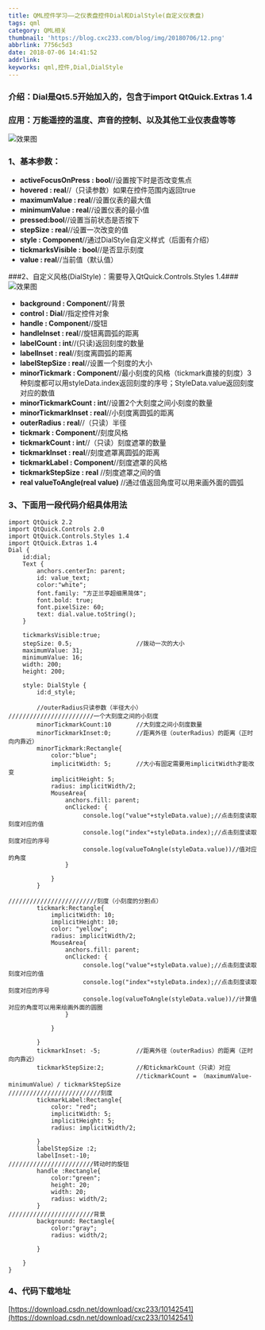 ```yaml
---
title: QML控件学习——之仪表盘控件Dial和DialStyle(自定义仪表盘)
tags: qml
category: QML相关
thumbnail: 'https://blog.cxc233.com/blog/img/20180706/12.png'
abbrlink: 7756c5d3
date: 2018-07-06 14:41:52
addrlink:
keyworks: qml,控件,Dial,DialStyle
---
```


### 介绍：Dial是Qt5.5开始加入的，包含于import QtQuick.Extras 1.4 ###

### 应用：万能遥控的温度、声音的控制、以及其他工业仪表盘等等 ###

![效果图](/blog/img/20180706/12.png)

<!--more-->

### 1、基本参数： ###

- **activeFocusOnPress : bool**//设置按下时是否改变焦点
- **hovered : real**//（只读参数）如果在控件范围内返回true
- **maximumValue : real**//设置仪表的最大值
- **minimumValue : real**//设置仪表的最小值
- **pressed:bool**//设置当前状态是否按下
- **stepSize : real**//设置一次改变的值
- **style : Component**//通过DialStyle自定义样式（后面有介绍）
- **tickmarksVisible : bool**//是否显示刻度
- **value : real**//当前值（默认值）

###2、自定义风格(DialStyle)：需要导入QtQuick.Controls.Styles 1.4###
![效果图](/blog/img/20180706/13.png)

- **background : Component**//背景
- **control : Dial**//指定控件对象
- **handle : Component**//旋钮
- **handleInset : real**//旋钮离圆弧的距离
- **labelCount : int**//(只读)返回刻度的数量
- **labelInset : real**//刻度离圆弧的距离
- **labelStepSize : real**//设置一个刻度的大小
- **minorTickmark : Component**//最小刻度的风格（tickmark直接的刻度）3种刻度都可以用styleData.index返回刻度的序号；StyleData.value返回刻度对应的数值
- **minorTickmarkCount : int**//设置2个大刻度之间小刻度的数量
- **minorTickmarkInset : real**//小刻度离圆弧的距离
- **outerRadius : real**//（只读）半径
- **tickmark : Component**//刻度风格
- **tickmarkCount : int**//（只读）刻度遮罩的数量
- **tickmarkInset : real**//刻度遮罩离圆弧的距离
- **tickmarkLabel : Component**//刻度遮罩的风格
- **tickmarkStepSize : real** //刻度遮罩之间的值
- **real valueToAngle(real value)** //通过值返回角度可以用来画外面的圆弧

### 3、下面用一段代码介绍具体用法 ###
	import QtQuick 2.2
	import QtQuick.Controls 2.0
	import QtQuick.Controls.Styles 1.4
	import QtQuick.Extras 1.4
	Dial {
	    id:dial;
	    Text {
	        anchors.centerIn: parent;
	        id: value_text;
	        color:"white";
	        font.family: "方正兰亭超细黑简体";
	        font.bold: true;
	        font.pixelSize: 60;
	        text: dial.value.toString();
	    }
	 
	    tickmarksVisible:true;
	    stepSize: 0.5;                  //拨动一次的大小
	    maximumValue: 31;
	    minimumValue: 16;
	    width: 200;
	    height: 200;
	 
	    style: DialStyle {
	        id:d_style;
	 
	        //outerRadius只读参数（半径大小）
	////////////////////////一个大刻度之间的小刻度
	        minorTickmarkCount:10       //大刻度之间小刻度数量
	        minorTickmarkInset:0;       //距离外径（outerRadius）的距离（正时向内靠近）
	        minorTickmark:Rectangle{
	            color:"blue";
	            implicitWidth: 5;       //大小有固定需要用implicitWidth才能改变
	            implicitHeight: 5;
	            radius: implicitWidth/2;
	            MouseArea{
	                anchors.fill: parent;
	                onClicked: {
	                     console.log("value"+styleData.value);//点击刻度读取刻度对应的值
	                     console.log("index"+styleData.index);//点击刻度读取刻度对应的序号
	                     console.log(valueToAngle(styleData.value))//值对应的角度
	                }
	 
	            }
	        }
	 
	/////////////////////////刻度（小刻度的分割点）
	        tickmark:Rectangle{
	            implicitWidth: 10;
	            implicitHeight: 10;
	            color: "yellow";
	            radius: implicitWidth/2;
	            MouseArea{
	                anchors.fill: parent;
	                onClicked: {
	                     console.log("value"+styleData.value);//点击刻度读取刻度对应的值
	                     console.log("index"+styleData.index);//点击刻度读取刻度对应的序号
	                     console.log(valueToAngle(styleData.value))//计算值对应的角度可以用来绘画外面的圆圈
	                }
	 
	            }
	 
	        }
	        tickmarkInset: -5;          //距离外径（outerRadius）的距离（正时向内靠近）
	        tickmarkStepSize:2;         //和tickmarkCount（只读）对应
	                                    //tickmarkCount = （maximumValue-minimumValue）/ tickmarkStepSize
	//////////////////////////刻度
	        tickmarkLabel:Rectangle{
	            color: "red";
	            implicitWidth: 5;
	            implicitHeight: 5;
	            radius: implicitWidth/2;
	 
	        }
	        labelStepSize :2;
	        labelInset:-10;
	////////////////////////转动时的旋钮
	        handle :Rectangle{
	            color:"green";
	            height: 20;
	            width: 20;
	            radius: width/2;
	        }
	////////////////////////背景
	        background: Rectangle{
	            color:"gray";
	            radius: width/2;
	 
	        }
	 
	    }
	}
	 
 
### 4、代码下载地址 ###

[https://download.csdn.net/download/cxc233/10142541](https://download.csdn.net/download/cxc233/10142541)

